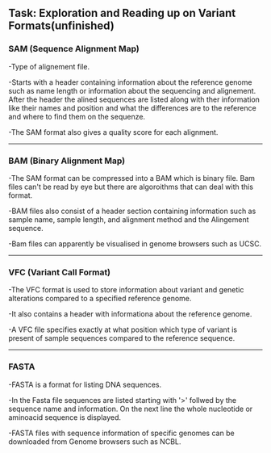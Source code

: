## Task: Exploration and Reading up on Variant Formats(unfinished)


### SAM  (Sequence Alignment Map)

-Type of alignement file.

-Starts with a header containing information about the reference genome such as name length or information about the sequencing and alignement.
After the header the alined sequences are listed along with ther information like their names and position and what the differences are to the reference and where to find them on the sequenze.

-The SAM format also gives a quality score for each alignment.
 
 ------
 
 ### BAM  (Binary Alignment Map)

-The SAM format can be compressed into a BAM which is binary file. Bam files can't be read by eye but there are algoroithms that can deal with this format. 

-BAM files also consist of a header section containing information such as sample name, sample length, and alignment method and the Alingement sequence.

-Bam files can apparently be visualised in genome browsers such as UCSC.
 
 ------

### VFC  (Variant Call Format)

-The VFC format is used to store information about variant and genetic alterations compared to a specified reference genome.

-It also contains a header with informationa about the reference genome.

-A VFC file specifies exactly at what position which type of variant is present of sample sequences compared to the reference sequence.



------
### FASTA

-FASTA is a format for listing DNA sequences.

-In the Fasta file sequences are listed starting with '>' follwed by the sequence name and information. On the next line the whole nucleotide or aminoacid sequence is displayed. 

-FASTA files with sequence information of specific genomes can be downloaded from Genome browsers such as NCBL.



 
 
  
